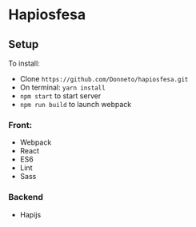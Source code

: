 # Hapiosfesa

## Setup

To install:
- Clone `https://github.com/Donneto/hapiosfesa.git`
- On terminal: `yarn install`
- `npm start` to start server
- `npm run build` to launch webpack



### Front:
- Webpack
- React
- ES6
- Lint
- Sass

### Backend
- Hapijs